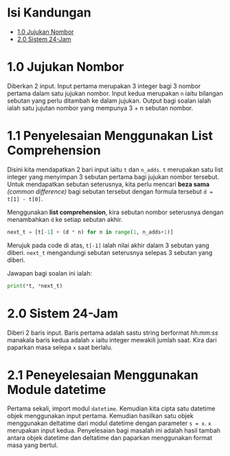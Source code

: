 # Isi Kandungan

- [1.0 Jujukan Nombor](#1.0-jujukan-nombor)
- [2.0 Sistem 24-Jam](#2.0-sistem-24-jam)

# 1.0 Jujukan Nombor
Diberkan 2 input. Input pertama merupakan 3 integer bagi 3 nombor pertama dalam satu jujukan nombor. Input kedua merupakan `n` iaitu bilangan sebutan yang perlu ditambah ke dalam jujukan. Output bagi soalan ialah ialah satu jujutan nombor yang mempunya 3 + n sebutan nombor.

# 1.1 Penyelesaian Menggunakan List Comprehension
Disini kita mendapatkan 2 bari input iaitu `t` dan `n_adds`. `t` merupakan satu list integer yang menyimpan 3 sebutan pertama bagi jujukan nombor tersebut. Untuk mendapatkan sebutan seterusnya, kita perlu mencari **beza sama** _(common difference)_ bagi sebutan tersebut dengan formula tersebut `d = t[1] - t[0]`.

Menggunakan **list comprehension**, kira sebutan nombor seterusnya dengan menambahkan `d` ke setiap sebutan akhir.

```python
next_t = [t[-1] + (d * n) for n in range(1, n_adds+1)]
```
Merujuk pada code di atas, `t[-1]` ialah nilai akhir dalam 3 sebutan yang diberi. `next_t` mengandungi sebutan seterusnya selepas 3 sebutan yang diberi.

Jawapan bagi soalan ini ialah:

```python
print(*t, *next_t)
```

# 2.0 Sistem 24-Jam
Diberi 2 baris input. Baris pertama adalah sastu string berformat _hh:mm:ss_ manakala baris kedua adalah `x` iaitu integer mewakili jumlah saat. Kira dari paparkan masa selepa `x` saat berlalu.

# 2.1 Peneyelesaian Menggunakan Module datetime
Pertama sekali, import modul `datetime`. Kemudian kita cipta satu datetime objek menggunakan input pertama. Kemudian hasilkan satu objek menggunakan deltatime dari modul datetime dengan parameter `s = x`. `x` merupakan input kedua. Penyelesaian bagi masalah ini adalah hasil tambah antara objek datetime dan deltatime dan paparkan menggunakan format masa yang bertul.
